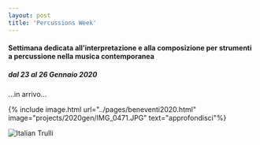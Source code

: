 ```yaml
---
layout: post
title: 'Percussions Week'
---
```



#### Settimana dedicata all’interpretazione e alla composizione per strumenti a percussione nella musica contemporanea

##### dal 23 al 26 Gennaio 2020

...in arrivo...


{% include image.html url="../pages/beneventi2020.html" image="projects/2020gen/IMG_0471.JPG" text="approfondisci"%}


<img src="projects/2020gen/IMG_0471.JPG" alt="Italian Trulli">
